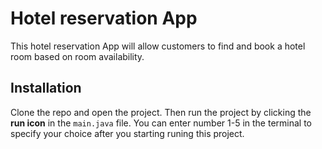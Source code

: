 # Hotel reservation App
This hotel reservation App will allow customers to find and book a hotel room based on room availability.

## Installation
Clone the repo and open the project. Then run the project by clicking the **run icon** in the `main.java` file. You can enter number 1-5 in the terminal to specify your choice after you starting runing this project.
